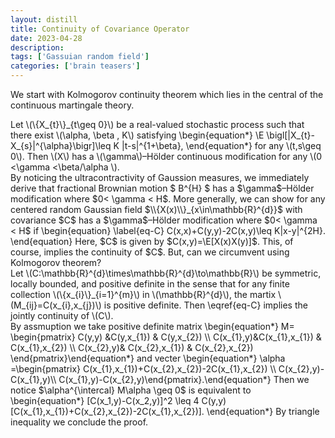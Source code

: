 ```yaml
---
layout: distill
title: Continuity of Covariance Operator
date: 2023-04-28
description: 
tags: ['Gassuian random field']
categories: ['brain teasers']
---
```


We start with Kolmogorov continuity theorem which lies in the central of the continuous martingale theory.

<div class="thm" text="Kolmogorov">
    Let \(\{X_{t}\}_{t\geq 0}\) be a real-valued stochastic process such that there exist \(\alpha, \beta , K\) satisfying
    \begin{equation*}
        \E \bigl[|X_{t}-X_{s}|^{\alpha}\bigr]\leq K |t-s|^{1+\beta},
    \end{equation*}
    for any  \(t,s\geq 0\).
    Then \(X\) has a \(\gamma\)–Hölder continuous modification for any  \(0 <\gamma <\beta/\alpha \).
</div>
By noticing the ultracontractivity of Gaussion measures,  we immediately derive that fractional Brownian motion $ B^{H} $ has a $\gamma$–Hölder modification where $0< \gamma < H$.
More generally, we can show for any centered random Gaussian field $\\{X(x)\\}_{x\in\mathbb{R}^{d}}$  with covariance $C$ has a $\gamma$–Hölder modification where $0< \gamma < H$ if
\begin{equation}
    \label{eq-C}
    C(x,x)+C(y,y)-2C(x,y)\leq K|x-y|^{2H}.
\end{equation}
Here, $C$ is given by $C(x,y)=\E[X(x)X(y)]$.
This, of course, implies the continuity of $C$.
But, can we circumvent using Kolmogorov theorem?

<div class="prop">
    Let \(C:\mathbb{R}^{d}\times\mathbb{R}^{d}\to\mathbb{R}\) be symmetric, locally bounded, and positive definite in the sense that for any finite collection \(\{x_{i}\}_{i=1}^{m}\) in \(\mathbb{R}^{d}\), the martix \(M_{ij}=C(x_{i},x_{j})\) is positive definite.
    Then \eqref{eq-C} implies the jointly continuity of \(C\).
</div>

<div class="proof">
 By assmuption we take positive definite matrix
\begin{equation*} M= \begin{pmatrix} C(y,y) &C(y,x_{1}) & C(y,x_{2}) \\ C(x_{1},y)&C(x_{1},x_{1})  & C(x_{1},x_{2})  \\   C(x_{2},y)& C(x_{2},x_{1}) & C(x_{2},x_{2})
\end{pmatrix}\end{equation*}
and vecter \begin{equation*} \alpha =\begin{pmatrix} C(x_{1},x_{1})+C(x_{2},x_{2})-2C(x_{1},x_{2}) \\ C(x_{2},y)-C(x_{1},y)\\ C(x_{1},y)-C(x_{2},y)\end{pmatrix}.\end{equation*}
Then we notice $\alpha^{\intercal} M\alpha \geq 0$ is equivalent to
 \begin{equation*}
 [C(x_1,y)-C(x_2,y)]^2 \leq 4 C(y,y)[C(x_{1},x_{1})+C(x_{2},x_{2})-2C(x_{1},x_{2})].
 \end{equation*}
By triangle inequality we conclude the proof.
</div>